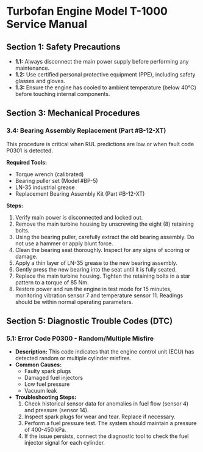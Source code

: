 # Turbofan Engine Model T-1000 Service Manual

## Section 1: Safety Precautions
- **1.1:** Always disconnect the main power supply before performing any maintenance.
- **1.2:** Use certified personal protective equipment (PPE), including safety glasses and gloves.
- **1.3:** Ensure the engine has cooled to ambient temperature (below 40°C) before touching internal components.

## Section 3: Mechanical Procedures
### 3.4: Bearing Assembly Replacement (Part #B-12-XT)
This procedure is critical when RUL predictions are low or when fault code P0301 is detected.

**Required Tools:**
- Torque wrench (calibrated)
- Bearing puller set (Model #BP-5)
- LN-35 industrial grease
- Replacement Bearing Assembly Kit (Part #B-12-XT)

**Steps:**
1.  Verify main power is disconnected and locked out.
2.  Remove the main turbine housing by unscrewing the eight (8) retaining bolts.
3.  Using the bearing puller, carefully extract the old bearing assembly. Do not use a hammer or apply blunt force.
4.  Clean the bearing seat thoroughly. Inspect for any signs of scoring or damage.
5.  Apply a thin layer of LN-35 grease to the new bearing assembly.
6.  Gently press the new bearing into the seat until it is fully seated.
7.  Replace the main turbine housing. Tighten the retaining bolts in a star pattern to a torque of 85 Nm.
8.  Restore power and run the engine in test mode for 15 minutes, monitoring vibration sensor 7 and temperature sensor 11. Readings should be within normal operating parameters.

## Section 5: Diagnostic Trouble Codes (DTC)
### 5.1: Error Code P0300 - Random/Multiple Misfire
- **Description:** This code indicates that the engine control unit (ECU) has detected random or multiple cylinder misfires.
- **Common Causes:**
  - Faulty spark plugs
  - Damaged fuel injectors
  - Low fuel pressure
  - Vacuum leak
- **Troubleshooting Steps:**
  1.  Check historical sensor data for anomalies in fuel flow (sensor 4) and pressure (sensor 14).
  2.  Inspect spark plugs for wear and tear. Replace if necessary.
  3.  Perform a fuel pressure test. The system should maintain a pressure of 400-450 kPa.
  4.  If the issue persists, connect the diagnostic tool to check the fuel injector signal for each cylinder.